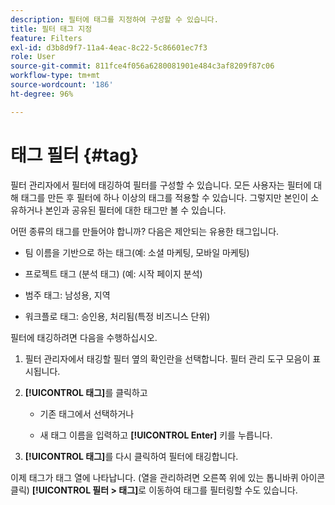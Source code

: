 ```yaml
---
description: 필터에 태그를 지정하여 구성할 수 있습니다.
title: 필터 태그 지정
feature: Filters
exl-id: d3b8d9f7-11a4-4eac-8c22-5c86601ec7f3
role: User
source-git-commit: 811fce4f056a6280081901e484c3af8209f87c06
workflow-type: tm+mt
source-wordcount: '186'
ht-degree: 96%

---
```


# 태그 필터 {#tag}

필터 관리자에서 필터에 태깅하여 필터를 구성할 수 있습니다. 모든 사용자는 필터에 대해 태그를 만든 후 필터에 하나 이상의 태그를 적용할 수 있습니다. 그렇지만 본인이 소유하거나 본인과 공유된 필터에 대한 태그만 볼 수 있습니다.

어떤 종류의 태그를 만들어야 합니까? 다음은 제안되는 유용한 태그입니다.

* 팀 이름을 기반으로 하는 태그(예: 소셜 마케팅, 모바일 마케팅)

* 프로젝트 태그 (분석 태그) (예: 시작 페이지 분석)

* 범주 태그: 남성용, 지역

* 워크플로 태그: 승인용, 처리됨(특정 비즈니스 단위)

필터에 태깅하려면 다음을 수행하십시오.

1. 필터 관리자에서 태깅할 필터 옆의 확인란을 선택합니다. 필터 관리 도구 모음이 표시됩니다.

1. **[!UICONTROL 태그]**&#x200B;를 클릭하고

   * 기존 태그에서 선택하거나

   * 새 태그 이름을 입력하고 **[!UICONTROL Enter]** 키를 누릅니다.

1. **[!UICONTROL 태그]**&#x200B;를 다시 클릭하여 필터에 태깅합니다.

이제 태그가 태그 열에 나타납니다. (열을 관리하려면 오른쪽 위에 있는 톱니바퀴 아이콘 클릭)
**[!UICONTROL 필터 > 태그]**&#x200B;로 이동하여 태그를 필터링할 수도 있습니다.
